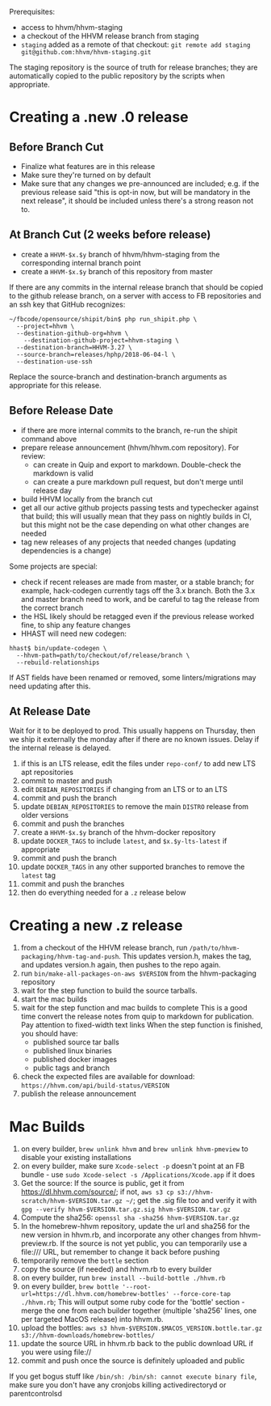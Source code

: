 Prerequisites:
- access to hhvm/hhvm-staging
- a checkout of the HHVM release branch from staging
- `staging` added as a remote of that checkout:
  `git remote add staging git@github.com:hhvm/hhvm-staging.git`

The staging repository is the source of truth for release branches; they are
automatically copied to the public repository by the scripts when appropriate.

Creating a .new .0 release
==========================

Before Branch Cut
-----------------

- Finalize what features are in this release
- Make sure they're turned on by default
- Make sure that any changes we pre-announced are included; e.g. if the previous
  release said "this is opt-in now, but will be mandatory in the next release",
  it should be included unless there's a strong reason not to.

At Branch Cut (2 weeks before release)
--------------------------------------

- create a `HHVM-$x.$y` branch of hhvm/hhvm-staging from the corresponding internal branch point
- create a `HHVM-$x.$y` branch of this repository from master

If there are any commits in the internal release branch that should be copied to
the github release branch, on a server with access to FB repositories and an ssh
key that GitHub recognizes:

```
~/fbcode/opensource/shipit/bin$ php run_shipit.php \
  --project=hhvm \
  --destination-github-org=hhvm \
	--destination-github-project=hhvm-staging \
  --destination-branch=HHVM-3.27 \
  --source-branch=releases/hphp/2018-06-04-l \
  --destination-use-ssh
```

Replace the source-branch and destination-branch arguments as appropriate for
this release.


Before Release Date
-------------------

- if there are more internal commits to the branch, re-run the shipit command
  above
- prepare release announcement (hhvm/hhvm.com repository). For review:
  - can create in Quip and export to markdown. Double-check the markdown is valid
  - can create a pure markdown pull request, but don't merge until release day
- build HHVM locally from the branch cut
- get all our active github projects passing tests and typechecker against that
  build; this will usually mean that they pass on nightly builds in CI, but this
  might not be the case depending on what other changes are needed
- tag new releases of any projects that needed changes (updating dependencies
  is a change)

Some projects are special:
- check if recent releases are made from master, or a stable branch; for example,
  hack-codegen currently tags off the 3.x branch. Both the 3.x and master branch
  need to work, and be careful to tag the release from the correct branch
- the HSL likely should be retagged even if the previous release worked fine, to
  ship any feature changes
- HHAST will need new codegen:

```
hhast$ bin/update-codegen \
  --hhvm-path=path/to/checkout/of/release/branch \
  --rebuild-relationships
```

If AST fields have been renamed or removed, some linters/migrations may need
updating after this.

At Release Date
---------------

Wait for it to be deployed to prod. This usually happens on Thursday, then we
ship it externally the monday after if there are no known issues. Delay if
the internal release is delayed.

1. if this is an LTS release, edit the files under `repo-conf/` to add new LTS apt repositories
1. commit to master and push
1. edit `DEBIAN_REPOSITORIES` if changing from an LTS or to an LTS
1. commit and push the branch
1. update `DEBIAN_REPOSITORIES` to remove the main `DISTRO` release from older versions
1. commit and push the branches
1. create a `HHVM-$x.$y` branch of the hhvm-docker repository
1. update `DOCKER_TAGS` to include `latest`, and `$x.$y-lts-latest` if appropriate
1. commit and push the branch
1. update `DOCKER_TAGS` in any other supported branches to remove the `latest` tag
1. commit and push the branches
1. then do everything needed for a `.z` release below


Creating a new .z release
=========================

1. from a checkout of the HHVM release branch, run
  `/path/to/hhvm-packaging/hhvm-tag-and-push`. This updates version.h, makes the tag, and updates
  version.h again, then pushes to the repo again.
1. run `bin/make-all-packages-on-aws $VERSION` from the hhvm-packaging repository
1. wait for the step function to build the source tarballs.
1. start the mac builds
1. wait for the step function and mac builds to complete
    This is a good time convert the release notes from quip to markdown for publication. Pay attention to fixed-width text links
    When the step function is finished, you should have:
      - published source tar balls
      - published linux binaries
      - published docker images
      - public tags and branch
1. check the expected files are available for download:
   `https://hhvm.com/api/build-status/VERSION`
1. publish the release announcement


Mac Builds
========

1. on every builder, `brew unlink hhvm` and `brew unlink hhvm-pmeview` to disable your existing installations
2. on every builder, make sure `Xcode-select -p` doesn't point at an FB bundle - use `sudo Xcode-select -s /Applications/Xcode.app` if it does
3. Get the source:
  If the source is public, get it from https://dl.hhvm.com/source/; if not, `aws s3 cp s3://hhvm-scratch/hhvm-$VERSION.tar.gz ~/`; get the .sig file too and verify it with `gpg --verify hhvm-$VERSION.tar.gz.sig hhvm-$VERSION.tar.gz`
4. Compute the sha256: `openssl sha -sha256 hhvm-$VERSION.tar.gz`
5. In the homebrew-hhvm repository, update the url and sha256 for the new version in hhvm.rb, and incorporate any other changes from hhvm-preview.rb. If the source is not yet public, you can temporarily use a file:/// URL, but remember to change it back before pushing
6. temporarily remove the `bottle` section
7. copy the source (if needed) and hhvm.rb to every builder
8. on every builder, run `brew install --build-bottle ./hhvm.rb`
9. on every builder, `brew bottle '--root-url=https://dl.hhvm.com/homebrew-bottles' --force-core-tap ./hhvm.rb`; This will output some ruby code for the 'bottle' section - merge the one from each builder together (multiple 'sha256' lines, one per targeted MacOS release) into hhvm.rb.
10. upload the bottles: `aws s3 hhvm-$VERSION.$MACOS_VERSION.bottle.tar.gz s3://hhvm-downloads/homebrew-bottles/`
11. update the source URL in hhvm.rb back to the public download URL if you were using file://
12. commit and push once the source is definitely uploaded and public

If you get bogus stuff like `/bin/sh: /bin/sh: cannot execute binary file`, make sure you don't have any cronjobs killing activedirectoryd or parentcontrolsd
